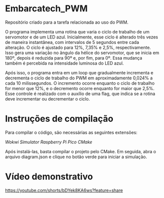 # Embarcatech_PWM

Repositório criado para a tarefa relacionada ao uso do PWM.

O programa implementa uma rotina que varia o ciclo de trabalho de um servomotor e de um LED azul.
Inicialmente, esse ciclo é alterado três vezes de maneira instantânea, com intervalos de 5 segundos entre cada alteração. O ciclo é ajustado para 12%, 7,35% e 2,5%, respectivamente. Isso gera uma variação no ângulo da hélice do servomotor, que se inicia em 180º, depois é reduzida para 90º e, por fim, para 0º. Essa mudança também é percebida na intensidade luminosa do LED azul.

Após isso, o programa entra em um loop que gradualmente incrementa e decrementa o ciclo de trabalho do PWM em aproximadamente 0,024% a cada 10 milissegundos.
O incremento ocorre enquanto o ciclo de trabalho for menor que 12%, e o decremento ocorre enquanto for maior que 2,5%. Esse controle é realizado com o auxílio de uma flag, que indica se a rotina deve incrementar ou decrementar o ciclo.


# Instruções de compilação

Para compilar o código, são necessárias as seguintes extensões:

*Wokwi Simulator*
*Raspberry Pi Pico*
*CMake*

Após instalá-las, basta compilar o projeto pelo CMake. Em seguida, abra o arquivo diagram.json e clique no botão verde para iniciar a simulação.

# Vídeo demonstrativo

https://youtube.com/shorts/bDYek8KA6ws?feature=share
